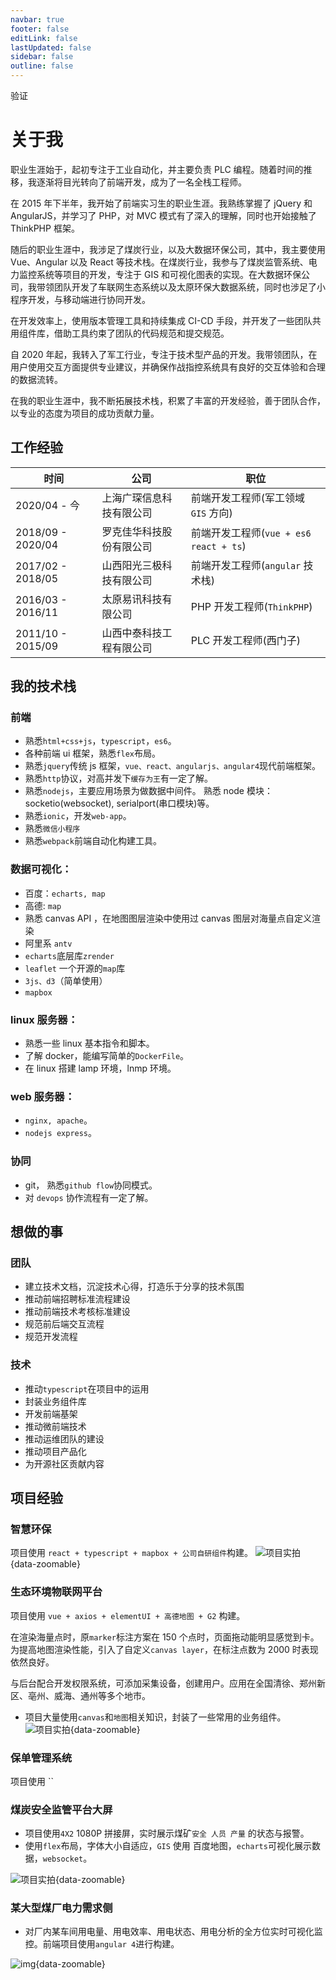 ```yaml
---
navbar: true
footer: false
editLink: false
lastUpdated: false
sidebar: false
outline: false
---
```


<script setup>
  import {ref} from 'vue'
  import { theme,message} from 'ant-design-vue';
  import {useData} from 'vitepress'
  const a = ref(true)
  const formState = ref({code: ''})
  const handleSubmit = ()=>{
    fetch($getUrl('/auth/validate-code?code=')+ formState.value.code).then(res=>res.json()).then(res=>{
      if(res.data) {
        message.success('验证成功');
        a.value = false
      } else {
        message.error('验证失败');
      }
    })
  }
  const {isDark} = useData() 
</script>

<div v-if="a">
  <a-config-provider
    :theme="{
      algorithm:isDark ? theme.darkAlgorithm: theme.defaultAlgorithm,
    }"
  >
    <a-space size="middle" direction="vertical" >
      <a-alert message="个人介绍涉及隐私，请联系博主取邀请码，多谢 	😁" type="info" />
      <a-form :model="formState" >
        <a-form-item label="邀请码">
          <a-input v-model:value="formState.code" />
        </a-form-item>
        <a-form-item :wrapper-col="{ span: 2, offset: 20 }">
          <a-button type="primary" size="small" @click="handleSubmit">验证</a-button>
        </a-form-item>
      </a-form>
    </a-space>
  </a-config-provider>

</div>

<div v-else>

# 关于我

职业生涯始于，起初专注于工业自动化，并主要负责 PLC 编程。随着时间的推移，我逐渐将目光转向了前端开发，成为了一名全栈工程师。

在 2015 年下半年，我开始了前端实习生的职业生涯。我熟练掌握了 jQuery 和 AngularJS，并学习了 PHP，对 MVC 模式有了深入的理解，同时也开始接触了 ThinkPHP 框架。

随后的职业生涯中，我涉足了煤炭行业，以及大数据环保公司，其中，我主要使用 Vue、Angular 以及 React 等技术栈。在煤炭行业，我参与了煤炭监管系统、电力监控系统等项目的开发，专注于 GIS 和可视化图表的实现。在大数据环保公司，我带领团队开发了车联网生态系统以及太原环保大数据系统，同时也涉足了小程序开发，与移动端进行协同开发。

在开发效率上，使用版本管理工具和持续集成 CI-CD 手段，并开发了一些团队共用组件库，借助工具约束了团队的代码规范和提交规范。

自 2020 年起，我转入了军工行业，专注于技术型产品的开发。我带领团队，在用户使用交互方面提供专业建议，并确保作战指控系统具有良好的交互体验和合理的数据流转。

在我的职业生涯中，我不断拓展技术栈，积累了丰富的开发经验，善于团队合作，以专业的态度为项目的成功贡献力量。

## 工作经验

| 时间              | 公司                     | 职位                                     |
| ----------------- | ------------------------ | ---------------------------------------- |
| 2020/04 - 今      | 上海广琛信息科技有限公司 | 前端开发工程师(军工领域 `GIS` 方向)      |
| 2018/09 - 2020/04 | 罗克佳华科技股份有限公司 | 前端开发工程师(`vue + es6` `react + ts`) |
| 2017/02 - 2018/05 | 山西阳光三极科技有限公司 | 前端开发工程师(`angular` 技术栈)         |
| 2016/03 - 2016/11 | 太原易讯科技有限公司     | PHP 开发工程师(`ThinkPHP`)               |
| 2011/10 - 2015/09 | 山西中泰科技工程有限公司 | PLC 开发工程师(西门子)                   |

## 我的技术栈

### 前端

- 熟悉`html+css+js`，`typescript`，`es6`。
- 各种前端 ui 框架，熟悉`flex`布局。
- 熟悉`jquery`传统 js 框架，`vue、react、angularjs、angular4`现代前端框架。
- 熟悉`http`协议，对高并发下`缓存为王`有一定了解。
- 熟悉`nodejs`，主要应用场景为做数据中间件。 熟悉 node 模块：socketio(websocket), serialport(串口模块)等。
- 熟悉`ionic`，开发`web-app`。
- 熟悉`微信小程序`
- 熟悉`webpack`前端自动化构建工具。

### 数据可视化：

- 百度：`echarts, map`
- 高德: `map`
- 熟悉 canvas API ，在地图图层渲染中使用过 canvas 图层对海量点自定义渲染
- 阿里系 `antv`
- `echarts`底层库`zrender`
- `leaflet` 一个开源的`map`库
- `3js、d3`（简单使用）
- `mapbox`

### linux 服务器：

- 熟悉一些 linux 基本指令和脚本。
- 了解 docker，能编写简单的`DockerFile`。
- 在 linux 搭建 lamp 环境，lnmp 环境。

### web 服务器：

- `nginx, apache`。
- `nodejs express`。

### 协同

- git， 熟悉`github flow`协同模式。
- 对 `devops` 协作流程有一定了解。

## 想做的事

### 团队

- 建立技术文档，沉淀技术心得，打造乐于分享的技术氛围
- 推动前端招聘标准流程建设
- 推动前端技术考核标准建设
- 规范前后端交互流程
- 规范开发流程

### 技术

- 推动`typescript`在项目中的运用
- 封装业务组件库
- 开发前端基架
- 推动微前端技术
- 推动运维团队的建设
- 推动项目产品化
- 为开源社区贡献内容

## 项目经验

### 智慧环保

项目使用 `react + typescript + mapbox + 公司自研组件`构建。
![项目实拍](https://bucket.edgexie.top/for-work/sentry.jpg){data-zoomable}

### 生态环境物联网平台

项目使用 `vue + axios + elementUI + 高德地图 + G2` 构建。

在渲染海量点时，原`marker`标注方案在 150 个点时，页面拖动能明显感觉到卡。为提高地图渲染性能，引入了自定义`canvas layer`，在标注点数为 2000 时表现依然良好。

与后台配合开发权限系统，可添加采集设备，创建用户。应用在全国清徐、郑州新区、亳州、威海、通州等多个地市。

- 项目大量使用`canvas`和`地图`相关知识，封装了一些常用的业务组件。
  ![项目实拍](https://bucket.edgexie.top/for-work/rk-che.jpg){data-zoomable}

### 保单管理系统

项目使用 ``

### 煤炭安全监管平台大屏

- 项目使用`4X2` 1080P 拼接屏，实时展示煤矿`安全 人员 产量` 的状态与报警。
- 使用`flex`布局，字体大小自适应，`GIS` 使用 百度地图，`echarts`可视化展示数据，`websocket`。

![项目实拍](https://bucket.edgexie.top/for-work/jumbotron-real.jpg){data-zoomable}

### 某大型煤厂电力需求侧

- 对厂内某车间用电量、用电效率、用电状态、用电分析的全方位实时可视化监控。前端项目使用`angular 4`进行构建。

![img](https://bucket.edgexie.top/for-work/power-2.png){data-zoomable}

</div>
